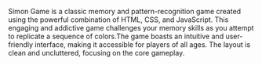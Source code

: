 Simon Game is a classic memory and pattern-recognition game created using the powerful combination of HTML, CSS, and JavaScript. This engaging and addictive game challenges your memory skills as you attempt to replicate a sequence of colors.The game boasts an intuitive and user-friendly interface, making it accessible for players of all ages. The layout is clean and uncluttered, focusing on the core gameplay.
